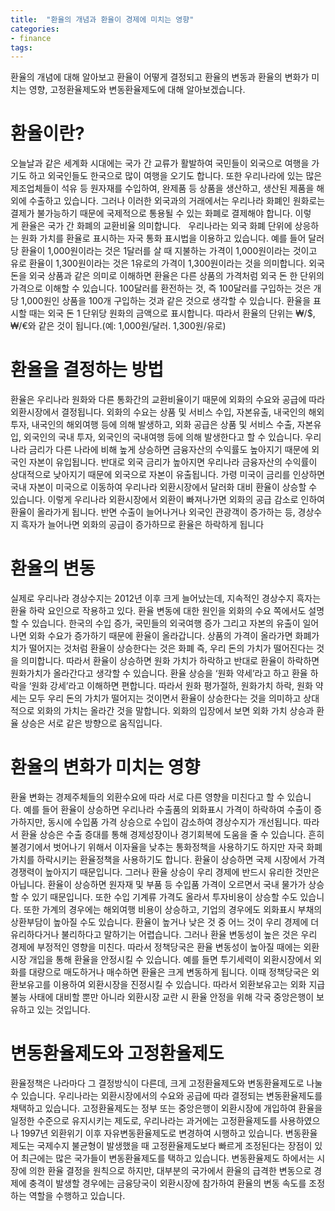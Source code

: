 ```yaml
---
title:  "환율의 개념과 환율이 경제에 미치는 영향"
categories: 
- finance
tags:
---
```

환율의 개념에 대해 알아보고 환율이 어떻게 결정되고 환율의 변동과 환율의 변화가 미치는 영향, 고정환율제도와 변동환율제도에 대해 알아보겠습니다.
 
# 환율이란?
오늘날과 같은 세계화 시대에는 국가 간 교류가 활발하여 국민들이 외국으로 여행을 가기도 하고 외국인들도 한국으로 많이 여행을 오기도 합니다. 또한 우리나라에 있는 많은 제조업체들이 석유 등 원자재를 수입하여, 완제품 등 상품을 생산하고, 생산된 제품을 해외에 수출하고 있습니다. 그러나 이러한 외국과의 거래에서는 우리나라 화폐인 원화로는 결제가 불가능하기 때문에 국제적으로 통용될 수 있는 화폐로 결제해야 합니다. 이렇게 환율은 국가 간 화폐의 교환비율 의미합니다.
 
우리나라는 외국 화폐 단위에 상응하는 원화 가치를 환율로 표시하는 자국 통화 표시법을 이용하고 있습니다. 예를 들어 달러당 환율이 1,000원이라는 것은 1달러를 살 때 지불하는 가격이 1,000원이라는 것이고 유로 환율이 1,300원이라는 것은 1유로의 가격이 1,300원이라는 것을 의미합니다. 외국 돈을 외국 상품과 같은 의미로 이해하면 환율은 다른 상품의 가격처럼 외국 돈 한 단위의 가격으로 이해할 수 있습니다. 100달러를 환전하는 것, 즉 100달러를 구입하는 것은 개당 1,000원인 상품을 100개 구입하는 것과 같은 것으로 생각할 수 있습니다. 환율을 표시할 때는 외국 돈 1 단위당 원화의 금액으로 표시합니다. 따라서 환율의 단위는 ₩/$, ₩/€와 같은 것이 됩니다.(예: 1,000원/달러. 1,300원/유로)
 
# 환율을 결정하는 방법
환율은 우리나라 원화와 다른 통화간의 교환비율이기 때문에 외화의 수요와 공급에 따라 외환시장에서 결정됩니다. 외화의 수요는 상품 및 서비스 수입, 자본유출, 내국인의 해외투자, 내국인의 해외여행 등에 의해 발생하고, 외화 공급은 상품 및 서비스 수출, 자본유입, 외국인의 국내 투자, 외국인의 국내여행 등에 의해 발생한다고 할 수 있습니다. 우리나라 금리가 다른 나라에 비해 높게 상승하면 금융자산의 수익률도 높아지기 때문에 외국인 자본이 유입됩니다. 반대로 외국 금리가 높아지면 우리나라 금융자산의 수익률이 상대적으로 낮아지기 때문에 외국으로 자본이 유출됩니다. 가령 미국이 금리를 인상하면 국내 자본이 미국으로 이동하여 우리나라 외환시장에서 달러화 대비 환율이 상승할 수 있습니다. 이렇게 우리나라 외환시장에서 외환이 빠져나가면 외화의 공급 감소로 인하여 환율이 올라가게 됩니다. 반면 수출이 늘어나거나 외국인 관광객이 증가하는 등, 경상수지 흑자가 늘어나면 외화의 공급이 증가하므로 환율은 하락하게 됩니다
 
# 환율의 변동
실제로 우리나라 경상수지는 2012년 이후 크게 늘어났는데, 지속적인 경상수지 흑자는 환율 하락 요인으로 작용하고 있다. 환율 변동에 대한 원인을 외화의 수요 쪽에서도 설명할 수 있습니다. 한국의 수입 증가, 국민들의 외국여행 증가 그리고 자본의 유출이 일어나면 외화 수요가 증가하기 때문에 환율이 올라갑니다. 상품의 가격이 올라가면 화폐가치가 떨어지는 것처럼 환율이 상승한다는 것은 화폐 즉, 우리 돈의 가치가 떨어진다는 것을 의미합니다. 따라서 환율이 상승하면 원화 가치가 하락하고 반대로 환율이 하락하면 원화가치가 올라간다고 생각할 수 있습니다. 환율 상승을 ‘원화 약세’라고 하고 환율 하락을 ‘원화 강세’라고 이해하면 편합니다. 따라서 원화 평가절하, 원화가치 하락, 원화 약세는 모두 우리 돈의 가치가 떨어지는 것이면서 환율이 상승한다는 것을 의미하고 상대적으로 외화의 가치는 올라간 것을 말합니다. 외화의 입장에서 보면 외화 가치 상승과 환율 상승은 서로 같은 방향으로 움직입니다. 
 
# 환율의 변화가 미치는 영향
환율 변화는 경제주체들의 외환수요에 따라 서로 다른 영향을 미친다고 할 수 있습니다. 예를 들어 환율이 상승하면 우리나라 수출품의 외화표시 가격이 하락하여 수출이 증가하지만, 동시에 수입품 가격 상승으로 수입이 감소하여 경상수지가 개선됩니다. 따라서 환율 상승은 수출 증대를 통해 경제성장이나 경기회복에 도움을 줄 수 있습니다. 흔히 불경기에서 벗어나기 위해서 이자율을 낮추는 통화정책을 사용하기도 하지만 자국 화폐 가치를 하락시키는 환율정책을 사용하기도 합니다. 환율이 상승하면 국제 시장에서 가격 경쟁력이 높아지기 때문입니다. 그러나 환율 상승이 우리 경제에 반드시 유리한 것만은 아닙니다. 환율이 상승하면 원자재 및 부품 등 수입품 가격이 오르면서 국내 물가가 상승할 수 있기 때문입니다. 또한 수입 기계류 가격도 올라서 투자비용이 상승할 수도 있습니다. 또한 가계의 경우에는 해외여행 비용이 상승하고, 기업의 경우에도 외화표시 부채의 상환부담이 높아질 수도 있습니다. 환율이 높거나 낮은 것 중 어느 것이 우리 경제에 더 유리하다거나 불리하다고 말하기는 어렵습니다. 그러나 환율 변동성이 높은 것은 우리 경제에 부정적인 영향을 미친다. 따라서 정책당국은 환율 변동성이 높아질 때에는 외환시장 개입을 통해 환율을 안정시킬 수 있습니다. 예를 들면 투기세력이 외환시장에서 외화를 대량으로 매도하거나 매수하면 환율은 크게 변동하게 됩니다. 이때 정책당국은 외환보유고를 이용하여 외환시장을 진정시킬 수 있습니다. 따라서 외환보유고는 외화 지급불능 사태에 대비할 뿐만 아니라 외환시장 교란 시 환율 안정을 위해 각국 중앙은행이 보유하고 있는 것입니다.
 
# 변동환율제도와 고정환율제도
환율정책은 나라마다 그 결정방식이 다른데, 크게 고정환율제도와 변동환율제도로 나눌 수 있습니다. 우리나라는 외환시장에서의 수요와 공급에 따라 결정되는 변동환율제도를 채택하고 있습니다. 고정환율제도는 정부 또는 중앙은행이 외환시장에 개입하여 환율을 일정한 수준으로 유지시키는 제도로, 우리나라는 과거에는 고정환율제도를 사용하였으나 1997년 외환위기 이후 자유변동환율제도로 변경하여 시행하고 있습니다. 변동환율제도는 국제수지 불균형이 발생했을 때 고정환율제도보다 빠르게 조정된다는 장점이 있어 최근에는 많은 국가들이 변동환율제도를 택하고 있습니다. 변동환율제도 하에서는 시장에 의한 환율 결정을 원칙으로 하지만, 대부분의 국가에서 환율의 급격한 변동으로 경제에 충격이 발생할 경우에는 금융당국이 외환시장에 참가하여 환율의 변동 속도를 조정하는 역할을 수행하고 있습니다.



	
	
	
	
	
